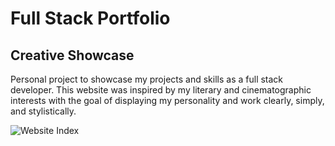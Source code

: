 
# Full Stack Portfolio

## Creative Showcase

Personal project to showcase my projects and skills as a full stack developer. This website was inspired by my literary and cinematographic interests with the goal of displaying my personality and work clearly, simply, and stylistically.

![Website Index](/Users/adalynecummins/Desktop/websiteindex.png)
